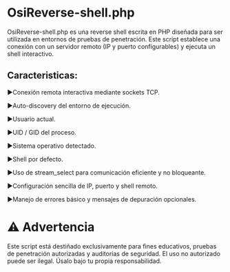 OsiReverse-shell.php
=====================

OsiReverse-shell.php es una reverse shell escrita en PHP diseñada para ser utilizada en entornos de pruebas de penetración. Este script establece una conexión con un servidor remoto (IP y puerto configurables) y ejecuta un shell interactivo.

Caracteristicas:
----------------
▶️Conexión remota interactiva mediante sockets TCP.

▶️Auto-discovery del entorno de ejecución.

▶️Usuario actual.

▶️UID / GID del proceso.

▶️Sistema operativo detectado.

▶️Shell por defecto.

▶️Uso de stream\_select para comunicación eficiente y no bloqueante.

▶️Configuración sencilla de IP, puerto y shell remoto.

▶️Manejo de errores básico y mensajes de depuración opcionales.

⚠️ Advertencia
===============================
Este script está destiñado exclusivamente para fines educativos, pruebas de penetración autorizadas y auditorías de seguridad. El uso no autorizado puede ser ilegal. Úsalo bajo tu propia responsabilidad.


